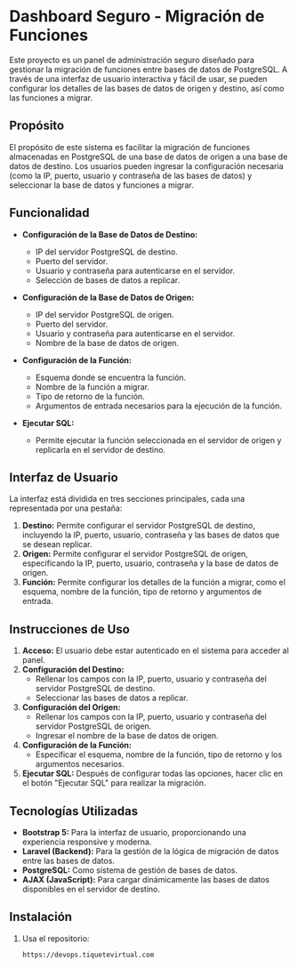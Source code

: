 # Dashboard Seguro - Migración de Funciones

Este proyecto es un panel de administración seguro diseñado para gestionar la migración de funciones entre bases de datos de PostgreSQL. A través de una interfaz de usuario interactiva y fácil de usar, se pueden configurar los detalles de las bases de datos de origen y destino, así como las funciones a migrar.

## Propósito

El propósito de este sistema es facilitar la migración de funciones almacenadas en PostgreSQL de una base de datos de origen a una base de datos de destino. Los usuarios pueden ingresar la configuración necesaria (como la IP, puerto, usuario y contraseña de las bases de datos) y seleccionar la base de datos y funciones a migrar.

## Funcionalidad

- **Configuración de la Base de Datos de Destino:**
  - IP del servidor PostgreSQL de destino.
  - Puerto del servidor.
  - Usuario y contraseña para autenticarse en el servidor.
  - Selección de bases de datos a replicar.
  
- **Configuración de la Base de Datos de Origen:**
  - IP del servidor PostgreSQL de origen.
  - Puerto del servidor.
  - Usuario y contraseña para autenticarse en el servidor.
  - Nombre de la base de datos de origen.

- **Configuración de la Función:**
  - Esquema donde se encuentra la función.
  - Nombre de la función a migrar.
  - Tipo de retorno de la función.
  - Argumentos de entrada necesarios para la ejecución de la función.

- **Ejecutar SQL:**
  - Permite ejecutar la función seleccionada en el servidor de origen y replicarla en el servidor de destino.

## Interfaz de Usuario

La interfaz está dividida en tres secciones principales, cada una representada por una pestaña:

1. **Destino:** Permite configurar el servidor PostgreSQL de destino, incluyendo la IP, puerto, usuario, contraseña y las bases de datos que se desean replicar.
2. **Origen:** Permite configurar el servidor PostgreSQL de origen, especificando la IP, puerto, usuario, contraseña y la base de datos de origen.
3. **Función:** Permite configurar los detalles de la función a migrar, como el esquema, nombre de la función, tipo de retorno y argumentos de entrada.

## Instrucciones de Uso

1. **Acceso:** El usuario debe estar autenticado en el sistema para acceder al panel.
2. **Configuración del Destino:**
   - Rellenar los campos con la IP, puerto, usuario y contraseña del servidor PostgreSQL de destino.
   - Seleccionar las bases de datos a replicar.
3. **Configuración del Origen:**
   - Rellenar los campos con la IP, puerto, usuario y contraseña del servidor PostgreSQL de origen.
   - Ingresar el nombre de la base de datos de origen.
4. **Configuración de la Función:**
   - Especificar el esquema, nombre de la función, tipo de retorno y los argumentos necesarios.
5. **Ejecutar SQL:** Después de configurar todas las opciones, hacer clic en el botón "Ejecutar SQL" para realizar la migración.

## Tecnologías Utilizadas

- **Bootstrap 5:** Para la interfaz de usuario, proporcionando una experiencia responsive y moderna.
- **Laravel (Backend):** Para la gestión de la lógica de migración de datos entre las bases de datos.
- **PostgreSQL:** Como sistema de gestión de bases de datos.
- **AJAX (JavaScript):** Para cargar dinámicamente las bases de datos disponibles en el servidor de destino.

## Instalación

1. Usa el repositorio:
   ```bash
   https://devops.tiquetevirtual.com
